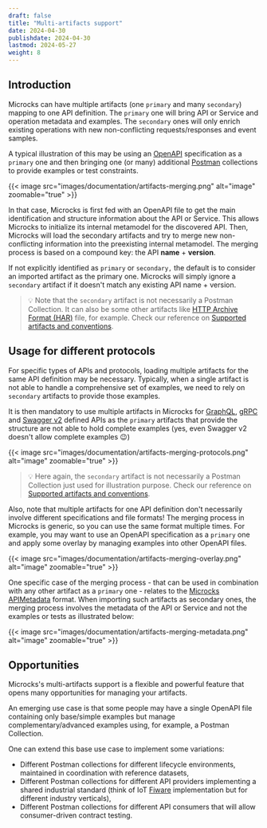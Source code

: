 ```yaml
---
draft: false
title: "Multi-artifacts support"
date: 2024-04-30
publishdate: 2024-04-30
lastmod: 2024-05-27
weight: 8
---
```


## Introduction

Microcks can have multiple artifacts (one `primary` and many `secondary`) mapping to one API definition. The `primary` one will bring API or Service and operation metadata and examples. The `secondary` ones will only enrich existing operations with new non-conflicting requests/responses and event samples.

A typical illustration of this may be using an [OpenAPI](https://www.openapis.org/) specification as a `primary` one and then bringing one (or many) additional [Postman](https://www.postman.com/collection/) collections to provide examples or test constraints.

{{< image src="images/documentation/artifacts-merging.png" alt="image" zoomable="true" >}}

In that case, Microcks is first fed with an OpenAPI file to get the main identification and structure information about the API or Service. This allows Microcks to initialize its internal metamodel for the discovered API. Then, Microcks will load the secondary artifacts and try to merge new non-conflicting information into the preexisting internal metamodel. The merging process is based on a compound key: the API **name** + **version**.

If not explicitly identified as `primary` or `secondary,` the default is to consider an imported artifact as the primary one. Microcks will simply ignore a `secondary` artifact if it doesn't match any existing API name + version.

> 💡 Note that the `secondary` artifact is not necessarily a Postman Collection. It can also be some other artifacts like [HTTP Archive Format (HAR)](https://w3c.github.io/web-performance/specs/HAR/Overview.html) file, for example. Check our reference on [Supported artifacts and conventions](/documentation/references/artifacts/).

## Usage for different protocols

For specific types of APIs and protocols, loading multiple artifacts for the same API definition may be necessary. Typically, when a single artifact is not able to handle a comprehensive set of examples, we need to rely on `secondary` artifacts to provide those examples. 

It is then mandatory to use multiple artifacts in Microcks for [GraphQL](https://graphql.org/), [gRPC](https://grpc.io/) and [Swagger v2](https://swagger.io/specification/v2/) defined APIs as the `primary` artifacts that provide the structure are not able to hold complete examples (yes, even Swagger v2 doesn't allow complete examples 😉)

{{< image src="images/documentation/artifacts-merging-protocols.png" alt="image" zoomable="true" >}}

> 💡 Here again, the `secondary` artifact is not necessarily a Postman Collection just used for illustration purpose. Check our reference on [Supported artifacts and conventions](/documentation/references/artifacts/).

Also, note that multiple artifacts for one API definition don't necessarily involve different specifications and file formats! The merging process in Microcks is generic, so you can use the same format multiple times. For example, you may want to use an OpenAPI specification as a `primary` one and apply some overlay by managing examples into other OpenAPI files.

{{< image src="images/documentation/artifacts-merging-overlay.png" alt="image" zoomable="true" >}}

One specific case of the merging process - that can be used in combination with any other artifact as a `primary` one - relates to the [Microcks APIMetadata](/documentation/references/metadada) format. When importing such artifacts as secondary ones, the merging process involves the metadata of the API or Service and not the examples or tests as illustrated below:

{{< image src="images/documentation/artifacts-merging-metadata.png" alt="image" zoomable="true" >}}

## Opportunities

Microcks's multi-artifacts support is a flexible and powerful feature that opens many opportunities for managing your artifacts.

An emerging use case is that some people may have a single OpenAPI file containing only base/simple examples but manage complementary/advanced examples using, for example, a Postman Collection.

One can extend this base use case to implement some variations:

* Different Postman collections for different lifecycle environments, maintained in coordination with reference datasets,
* Different Postman collections for different API providers implementing a shared industrial standard (think of IoT [Fiware](https://www.fiware.org/) implementation but for different industry verticals),
* Different Postman collections for different API consumers that will allow consumer-driven contract testing.
